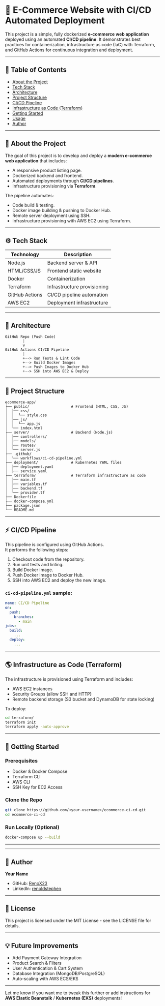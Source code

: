 


# 🚀 E-Commerce Website with CI/CD Automated Deployment

This project is a simple, fully dockerized **e-commerce web application** deployed using an automated **CI/CD pipeline**. It demonstrates best practices for containerization, infrastructure as code (IaC) with Terraform, and GitHub Actions for continuous integration and deployment.

---

## 📝 Table of Contents
- [About the Project](#about-the-project)
- [Tech Stack](#tech-stack)
- [Architecture](#architecture)
- [Project Structure](#project-structure)
- [CI/CD Pipeline](#cicd-pipeline)
- [Infrastructure as Code (Terraform)](#infrastructure-as-code-terraform)
- [Getting Started](#getting-started)
- [Usage](#usage)
- [Author](#author)

---

## 📖 About the Project

The goal of this project is to develop and deploy a **modern e-commerce web application** that includes:
- A responsive product listing page.
- Dockerized backend and frontend.
- Automated deployments through **CI/CD pipelines**.
- Infrastructure provisioning via **Terraform**.

The pipeline automates:
- Code build & testing.
- Docker image building & pushing to Docker Hub.
- Remote server deployment using SSH.
- Infrastructure provisioning with AWS EC2 using Terraform.

---

## ⚙️ Tech Stack
| Technology       | Description                     |
|------------------|---------------------------------|
| Node.js          | Backend server & API            |
| HTML/CSS/JS      | Frontend static website         |
| Docker           | Containerization                |
| Terraform        | Infrastructure provisioning     |
| GitHub Actions   | CI/CD pipeline automation       |
| AWS EC2          | Deployment infrastructure       |

---

## 📐 Architecture
```
GitHub Repo (Push Code) 
        |
        v
GitHub Actions CI/CD Pipeline
        |
        +--> Run Tests & Lint Code
        +--> Build Docker Images
        +--> Push Images to Docker Hub
        +--> SSH into AWS EC2 & Deploy
```

---

## 📁 Project Structure
```
ecommerce-app/
├── public/                   # Frontend (HTML, CSS, JS)
│  ├── css/
│  │  └── style.css
│  ├── js/
│  │  └── app.js
│  └── index.html
├── server/                   # Backend (Node.js)
│  ├── controllers/
│  ├── models/
│  ├── routes/
│  └── server.js
├── .github/
│  └── workflows/ci-cd-pipeline.yml
├── deployment/               # Kubernetes YAML files
│  ├── deployment.yaml
│  ├── service.yaml
├── terraform/                # Terraform infrastructure as code
│  ├── main.tf
│  ├── variables.tf
│  ├── backend.tf
│  └── provider.tf
├── Dockerfile
├── docker-compose.yml
├── package.json
└── README.md
```

---

## ⚡ CI/CD Pipeline
This pipeline is configured using GitHub Actions.  
It performs the following steps:
1. Checkout code from the repository.
2. Run unit tests and linting.
3. Build Docker image.
4. Push Docker image to Docker Hub.
5. SSH into AWS EC2 and deploy the new image.

### `ci-cd-pipeline.yml` sample:
```yaml
name: CI/CD Pipeline
on:
  push:
    branches:
      - main
jobs:
  build:
    ...
  deploy:
    ...
```

---

## 🌎 Infrastructure as Code (Terraform)
The infrastructure is provisioned using Terraform and includes:
- AWS EC2 instances
- Security Groups (allow SSH and HTTP)
- Remote backend storage (S3 bucket and DynamoDB for state locking)

To deploy:
```bash
cd terraform/
terraform init
terraform apply -auto-approve
```

---

## 🚀 Getting Started

### Prerequisites
- Docker & Docker Compose
- Terraform CLI
- AWS CLI
- SSH Key for EC2 Access

### Clone the Repo
```bash
git clone https://github.com/<your-username>/ecommerce-ci-cd.git
cd ecommerce-ci-cd
```

### Run Locally (Optional)
```bash
docker-compose up --build
```

---



---

## 🙋 Author
**Your Name**  
- GitHub: [RenoX23](https://github.com/RenoX23)  
- LinkedIn: [renoldstephen](https://www.linkedin.com/in/renoldstephen/)

---

## 📝 License
This project is licensed under the MIT License - see the LICENSE file for details.

---

## 💡 Future Improvements
- Add Payment Gateway Integration
- Product Search & Filters
- User Authentication & Cart System
- Database Integration (MongoDB/PostgreSQL)
- Auto-scaling with AWS ECS/EKS

---

Let me know if you want me to tweak this further or add instructions for **AWS Elastic Beanstalk** / **Kubernetes (EKS)** deployments!
